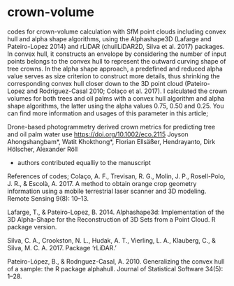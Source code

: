 # crown-volume
codes for crown-volume calculation with SfM point clouds including convex hull and alpha shape algorithms, using
the Alphashape3D (Lafarge and Pateiro-Lopez 2014) and rLiDAR (chullLiDAR2D, Silva et al. 2017) packages. In convex hull, it constructs an envelope by considering the number of input points belongs to the convex hull to represent the outward curving shape of tree crowns. In the alpha shape approach, a predefined and reduced alpha value serves as size criterion to construct more details, thus shrinking the corresponding convex hull closer down to the 3D point cloud (Pateiro-Lopez and Rodriguez-Casal 2010; Colaço et al. 2017). I calculated the crown volumes for both trees and oil palms with a convex hull algorithm and alpha shape algorithms, the latter using the alpha values 0.75, 0.50 and 0.25. You can find more information and usages of this parameter in this article;

Drone-based photogrammetry derived crown metrics for predicting tree and oil palm water use
https://doi.org/10.1002/eco.2115
Joyson Ahongshangbam*, Watit Khokthong*, Florian Ellsäßer, Hendrayanto, Dirk Hölscher, Alexander Röll
* authors contributed equalliy to the manuscript

References of codes;
Colaço, A. F., Trevisan, R. G., Molin, J. P., Rosell-Polo, J. R., & Escolà, A. 2017. A method to obtain orange crop geometry information using a mobile terrestrial laser scanner and 3D modeling. Remote Sensing 9(8): 10–13.

Lafarge, T., & Pateiro-Lopez, B. 2014. Alphashape3d: Implementation of the 3D Alpha-Shape for the Reconstruction of 3D Sets from a Point Cloud. R package version.

Silva, C. A., Crookston, N. L., Hudak, A. T., Vierling, L. A., Klauberg, C., & Silva, M. C. A. 2017. Package ‘rLiDAR.’

Pateiro-López, B., & Rodrıguez-Casal, A. 2010. Generalizing the convex hull of a sample: the R package alphahull. Journal of Statistical Software 34(5): 1–28.

